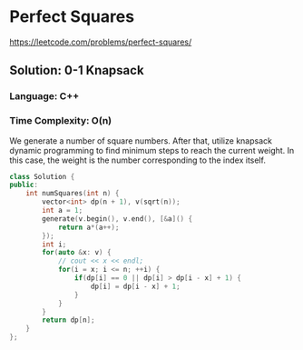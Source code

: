 # Perfect Squares
https://leetcode.com/problems/perfect-squares/

## Solution: 0-1 Knapsack
### Language: C++
### Time Complexity: O(n)

We generate a number of square numbers. After that, utilize knapsack dynamic programming to find minimum steps to reach the current weight. In this case, the weight is the number corresponding to the index itself.

```c++
class Solution {
public:
    int numSquares(int n) {
        vector<int> dp(n + 1), v(sqrt(n));
        int a = 1;
        generate(v.begin(), v.end(), [&a]() {
            return a*(a++);
        });
        int i;
        for(auto &x: v) {
            // cout << x << endl;
            for(i = x; i <= n; ++i) {
                if(dp[i] == 0 || dp[i] > dp[i - x] + 1) {
                    dp[i] = dp[i - x] + 1;
                }
            }
        }
        return dp[n];
    }
};
```
